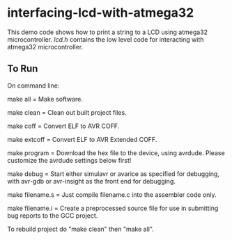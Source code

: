 # interfacing-lcd-with-atmega32
This demo code shows how to print a string to a LCD using atmega32 microcontroller. _lcd.h_ contains the low level code for interacting with atmega32 microcontroller.

## To Run 

On command line:

 make all = Make software.

 make clean = Clean out built project files.

 make coff = Convert ELF to AVR COFF.

 make extcoff = Convert ELF to AVR Extended COFF.

 make program = Download the hex file to the device, using avrdude.
                Please customize the avrdude settings below first!

 make debug = Start either simulavr or avarice as specified for debugging, 
              with avr-gdb or avr-insight as the front end for debugging.

 make filename.s = Just compile filename.c into the assembler code only.

 make filename.i = Create a preprocessed source file for use in submitting
                   bug reports to the GCC project.

 To rebuild project do "make clean" then "make all".
